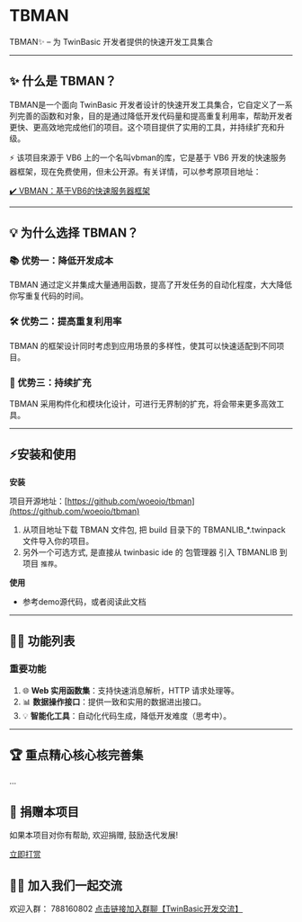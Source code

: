 # TBMAN 
TBMAN✨ – 为 TwinBasic 开发者提供的快速开发工具集合

---

## ✨ 什么是 TBMAN？

TBMAN是一个面向 TwinBasic 开发者设计的快速开发工具集合，它自定义了一系列完善的函数和对象，目的是通过降低开发代码量和提高重复利用率，帮助开发者更快、更高效地完成他们的项目。这个项目提供了实用的工具，并持续扩充和升级。

⚡ 该项目來源于 VB6 上的一个名叫vbman的库，它是基于 VB6 开发的快速服务器框架，现在免费使用，但未公开源。有关详情，可以参考原项目地址：

[‍✔️ VBMAN：基于VB6的快速服务器框架](https://vb6.pro/vbman)

---

## 💡 为什么选择 TBMAN？

### 📚 优势一：降低开发成本
TBMAN 通过定义并集成大量通用函数，提高了开发任务的自动化程度，大大降低你写重复代码的时间。

### 🛠️ 优势二：提高重复利用率
TBMAN 的框架设计同时考虑到应用场景的多样性，使其可以快速适配到不同项目。

### 🔧 优势三：持续扩充
TBMAN 采用构件化和模块化设计，可进行无界制的扩充，将会带来更多高效工具。

---

## ⚡安装和使用

**安装**

项目开源地址：[https://github.com/woeoio/tbman](https://github.com/woeoio/tbman)

1. 从项目地址下载 TBMAN 文件包, 把 build 目录下的 TBMANLIB_*.twinpack 文件导入你的项目。
2. 另外一个可选方式, 是直接从 twinbasic ide 的 包管理器 引入 TBMANLIB 到项目 `推荐`。

**使用**
- 参考demo源代码，或者阅读此文档
---

## 🕵️‍♂️ 功能列表

### 重要功能

1. 🌐 **Web 实用函数集**：支持快速消息解析，HTTP 请求处理等。
2. 📊 **数据操作接口**：提供一致和实用的数据进出接口。
3. 💡 **智能化工具**：自动化代码生成，降低开发难度（思考中）。

---

## 🏆 重点精心核心核完善集
...

## 💌 捐赠本项目
如果本项目对你有帮助, 欢迎捐赠, 鼓励迭代发展!
<div id="big_btn_wrapper">
    <a class="btn" href="/tbman/about/Donate.html">立即打赏</a>
</div>


## 🕵️‍♂️ 加入我们一起交流
<div>
    欢迎入群： 788160802
    <a href="http://qm.qq.com/cgi-bin/qm/qr?_wv=1027&k=edaLl-56q2E9PBRuBEZEBwV-wvVaEmrz&authKey=0KAufrkYd6U5SsjCqj86o42U9ifEs%2FIYIU8042W4iI8l%2FvqqBdkU64VXyHLpwt4h&noverify=0&group_code=788160802" target="_blank">
    点击链接加入群聊【TwinBasic开发交流】
    </a>
</div>